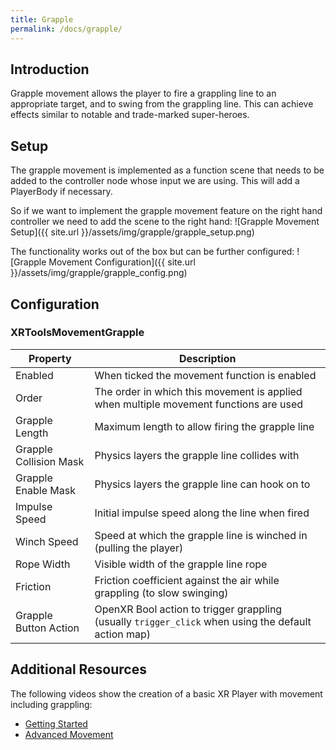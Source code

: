 ```yaml
---
title: Grapple
permalink: /docs/grapple/
---
```



## Introduction
Grapple movement allows the player to fire a grappling line to an appropriate
target, and to swing from the grappling line. This can achieve effects similar
to notable and trade-marked super-heroes.

## Setup
The grapple movement is implemented as a function scene that needs to be added
to the controller node whose input we are using. This will add a PlayerBody if
necessary.

So if we want to implement the grapple movement feature on the right hand
controller we need to add the scene to the right hand:
![Grapple Movement Setup]({{ site.url }}/assets/img/grapple/grapple_setup.png)

The functionality works out of the box but can be further configured:
![Grapple Movement Configuration]({{ site.url }}/assets/img/grapple/grapple_config.png)

## Configuration

### XRToolsMovementGrapple

| Property | Description |
| ---- | ------------ |
| Enabled                | When ticked the movement function is enabled |
| Order                  | The order in which this movement is applied when multiple movement functions are used |
| Grapple Length         | Maximum length to allow firing the grapple line |
| Grapple Collision Mask | Physics layers the grapple line collides with |
| Grapple Enable Mask    | Physics layers the grapple line can hook on to |
| Impulse Speed          | Initial impulse speed along the line when fired |
| Winch Speed            | Speed at which the grapple line is winched in (pulling the player) |
| Rope Width             | Visible width of the grapple line rope |
| Friction               | Friction coefficient against the air while grappling (to slow swinging) |
| Grapple Button Action  | OpenXR Bool action to trigger grappling (usually `trigger_click` when using the default action map) |


## Additional Resources

The following videos show the creation of a basic XR Player with movement including grappling:
* [Getting Started](https://youtu.be/VrpySdMcdyw)
* [Advanced Movement](https://youtu.be/tTdaU57M-0s)
